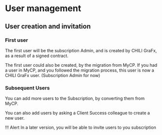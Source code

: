# User management

## User creation and invitation

### First user

The first user will be the subscription Admin, and is created by CHILI GraFx, as a result of a signed contract.

The first user could also be created, by the migration from MyCP. If you had a user in MyCP, and you followed the migration process, this user is now a CHILI GraFx user. (Subscription Admin for now)

### Subsequent Users

You can add more users to the Subscription, by converting them from MyCP.

You can also add users by asking a Client Success colleague to create a new user.

!!! Alert
	In a later version, you will be able to invite users to you subscription